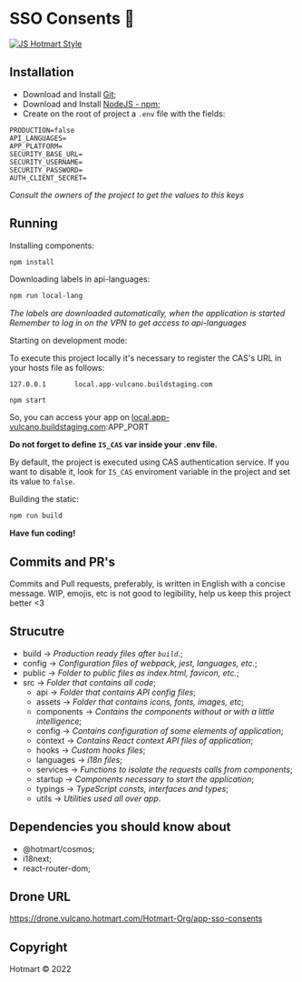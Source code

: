 # SSO Consents :convenience_store:

[![JS Hotmart Style](https://img.shields.io/badge/code%20style-hotmart-F04E23.svg)](https://www.npmjs.com/package/eslint-config-hotmart)

## Installation

- Download and Install [Git](http://git-scm.com);
- Download and Install [NodeJS - npm](http://nodejs.org);
- Create on the root of project a `.env` file with the fields:

```
PRODUCTION=false
API_LANGUAGES=
APP_PLATFORM=
SECURITY_BASE_URL=
SECURITY_USERNAME=
SECURITY_PASSWORD=
AUTH_CLIENT_SECRET=
```

_Consult the owners of the project to get the values to this keys_

## Running

Installing components:

```sh
npm install
```

Downloading labels in api-languages:

```sh
npm run local-lang
```

_The labels are downloaded automatically, when the application is started_ _Remember to log in on the VPN to get access to api-languages_

Starting on development mode:

To execute this project locally it's necessary to register the CAS's URL in your hosts file as follows:

```shell
127.0.0.1	    local.app-vulcano.buildstaging.com
```

```shell
npm start
```

So, you can access your app on [local.app-vulcano.buildstaging.com](local.app-vulcano.buildstaging.com):APP_PORT

**Do not forget to define `IS_CAS` var inside your .env file.**

By default, the project is executed using CAS authentication service. If you want to disable it, look for `IS_CAS` enviroment variable in the project and set its value to `false`.

Building the static:

```sh
npm run build
```

**Have fun coding!**

## Commits and PR's

Commits and Pull requests, preferably, is written in English with a concise message. WIP, emojis, etc is not good to legibility, help us keep this project better <3

## Strucutre

- build -> _Production ready files after `build`._;
- config -> _Configuration files of webpack, jest, languages, etc._;
- public -> _Folder to public files as index.html, favicon, etc._;
- src -> _Folder that contains all code_;
  - api -> _Folder that contains API config files_;
  - assets -> _Folder that contains icons, fonts, images, etc_;
  - components -> _Contains the components without or with a little intelligence_;
  - config -> _Contains configuration of some elements of application_;
  - context -> _Contains React context API files of application_;
  - hooks -> _Custom hooks files_;
  - languages -> _i18n files_;
  - services -> _Functions to isolate the requests calls from components_;
  - startup -> _Components necessary to start the application_;
  - typings -> _TypeScript consts, interfaces and types_;
  - utils -> _Utilities used all over app_.

## Dependencies you should know about

- @hotmart/cosmos;
- i18next;
- react-router-dom;

## Drone URL

https://drone.vulcano.hotmart.com/Hotmart-Org/app-sso-consents

## Copyright

Hotmart &copy; 2022
